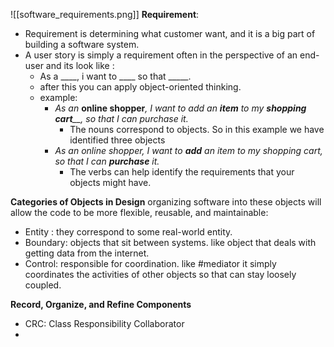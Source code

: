 
![[software_requirements.png]]
**Requirement**:
- Requirement is determining what customer want, and it is a big part of building a software system.
- A user story is simply a requirement often in the perspective of an end-user and its look like :
	- As a ____, i want to ____ so that _____.
	- after this you can apply object-oriented thinking.
	- example:
		- _As an_ **online shopper**_, I want to add an_ _**item**_ _to my_ _**shopping cart**__, so that I can purchase it._
			- The nouns correspond to objects. So in this example we have identified three objects
		- _As an online shopper, I want to_ _**add**_ _an item to my shopping cart, so that I can_ _**purchase**_ _it._
			- The verbs can help identify the requirements that your objects might have.

**Categories of Objects in Design**
organizing software into these objects will allow the code to be more flexible, reusable, and maintainable:
- Entity : they correspond to some real-world entity.
- Boundary: objects that sit between systems. like object that deals with getting data from the internet.
- Control: responsible for coordination. like #mediator it simply coordinates the activities of other objects so that can stay loosely coupled.

**Record, Organize, and Refine Components**
- CRC: Class Responsibility Collaborator
- 